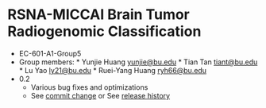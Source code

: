 # RSNA-MICCAI Brain Tumor Radiogenomic Classification
* EC-601-A1-Group5
* Group members:
      * Yunjie Huang  yunjie@bu.edu
      * Tian Tan  tiant@bu.edu
      * Lu Yao  ly21@bu.edu
      * Ruei-Yang Huang  ryh66@bu.edu
* 0.2
    * Various bug fixes and optimizations
    * See [commit change]() or See [release history]()
 
